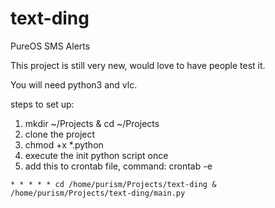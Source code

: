 # text-ding
PureOS SMS Alerts

This project is still very new, would love to have people test it. 

You will need python3 and vlc.

steps to set up:
1. mkdir ~/Projects & cd ~/Projects
2. clone the project 
3. chmod +x *.python
4. execute the init python script once
5. add this to crontab file, command: crontab -e
```
* * * * * cd /home/purism/Projects/text-ding & /home/purism/Projects/text-ding/main.py
```
